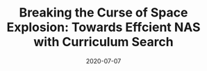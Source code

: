 ---
title: "Breaking the Curse of Space Explosion: Towards Effcient NAS with Curriculum Search"
collection: conferences
permalink: /publication/Breaking_the
date: 2020-07-07
year: "2020"
venue: "ICML"
city: 
state: ""
thumbnail: "Breaking_the.png"
teaser : 
authors: "Yong Guo, Yaofo Chen, Yin Zheng, Peilin Zhao, Jian Chen, Junzhou Huang, Mingkui Tan"
bibtex: Breaking_the.txt
uri: Breaking_the.pdf
arxiv: https://arxiv.org/abs/2007.07197
project: 
source: https://github.com/guoyongcs/CNAS
poster: 
data:
---
